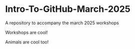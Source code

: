 # Intro-To-GitHub-March-2025
A repository to accompany the march 2025 workshops

Workshops are cool!

Animals are cool too!